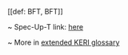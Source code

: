 [[def: BFT, BFT]]

~ Spec-Up-T link: <a href='https://weboftrust.github.io/WOT-terms/docs/glossary/BFT'>here</a>

~ More in <a href="https://weboftrust.github.io/WOT-terms/docs/glossary/BFT">extended KERI glossary</a>
